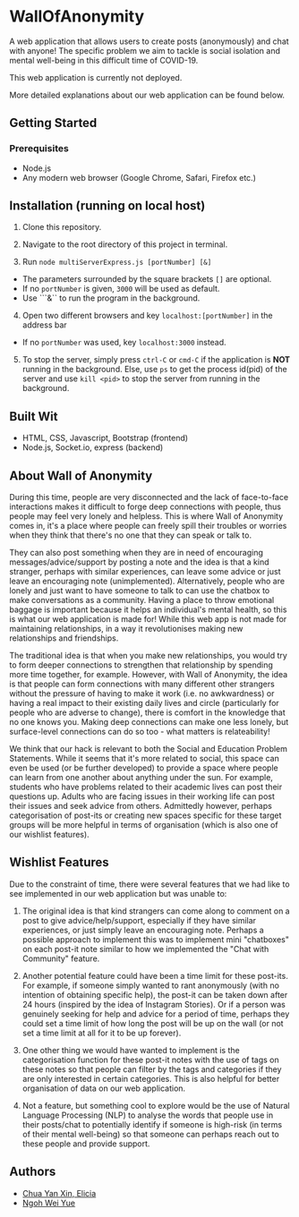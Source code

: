 # WallOfAnonymity

A web application that allows users to create posts (anonymously) and chat with anyone! The specific problem we aim to tackle is social isolation and mental well-being in this difficult time of COVID-19. 

This web application is currently not deployed.

More detailed explanations about our web application can be found below.

## Getting Started

### Prerequisites

- Node.js
- Any modern web browser (Google Chrome, Safari, Firefox etc.)

## Installation (running on local host)

1. Clone this repository.

2. Navigate to the root directory of this project in terminal.

3. Run ```node multiServerExpress.js [portNumber] [&]``` 
  * The parameters surrounded by the square brackets ```[]``` are optional.
  * If no ```portNumber``` is given, ```3000``` will be used as default.
  * Use ```&`` to run the program in the background.

4. Open two different browsers and key ```localhost:[portNumber]``` in the address bar
  * If no ```portNumber``` was used, key ```localhost:3000``` instead.

5. To stop the server, simply press ```ctrl-C``` or ```cmd-C``` if the application is **NOT** running in the background. Else, use ```ps``` to get the process id(pid) of the server and use ```kill <pid>``` to stop the server from running in the background.

## Built Wit

* HTML, CSS, Javascript, Bootstrap (frontend)
* Node.js, Socket.io, express (backend)

## About Wall of Anonymity 
During this time, people are very disconnected and the lack of face-to-face interactions makes it difficult to forge deep connections with people, thus people may feel very lonely and helpless. This is where Wall of Anonymity comes in, it's a place where people can freely spill their troubles or worries when they think that there's no one that they can speak or talk to. 

They can also post something when they are in need of encouraging messages/advice/support by posting a note and the idea is that a kind stranger, perhaps with similar experiences, can leave some advice or just leave an encouraging note (unimplemented). Alternatively, people who are lonely and just want to have someone to talk to can use the chatbox to make conversations as a community. Having a place to throw emotional baggage is important because it helps an individual's mental health, so this is what our web application is made for! While this web app is not made for maintaining relationships, in a way it revolutionises making new relationships and friendships. 

The traditional idea is that when you make new relationships, you would try to form deeper connections to strengthen that relationship by spending more time together, for example. However, with Wall of Anonymity, the idea is that people can form connections with many different other strangers without the pressure of having to make it work (i.e. no awkwardness) or having a real impact to their existing daily lives and circle (particularly for people who are adverse to change), there is comfort in the knowledge that no one knows you. Making deep connections can make one less lonely, but surface-level connections can do so too - what matters is relateability!

We think that our hack is relevant to both the Social and Education Problem Statements. While it seems that it's more related to social, this space can even be used (or be further developed) to provide a space where people can learn from one another about anything under the sun. For example, students who have problems related to their academic lives can post their questions up. Adults who are facing issues in their working life can post their issues and seek advice from others. Admittedly however, perhaps categorisation of post-its or creating new spaces specific for these target groups will be more helpful in terms of organisation (which is also one of our wishlist features). 


## Wishlist Features
Due to the constraint of time, there were several features that we had like to see implemented in our web application but was unable to: 
1. The original idea is that kind strangers can come along to comment on a post to give advice/help/support, especially if they have similar experiences, or just simply leave an encouraging note. Perhaps a possible approach to implement this was to implement mini "chatboxes" on each post-it note similar to how we implemented the "Chat with Community" feature. 

2. Another potential feature could have been a time limit for these post-its. For example, if someone simply wanted to rant anonymously (with no intention of obtaining specific help), the post-it can be taken down after 24 hours (inspired by the idea of Instagram Stories). Or if a person was genuinely seeking for help and advice for a period of time, perhaps they could set a time limit of how long the post will be up on the wall (or not set a time limit at all for it to be up forever). 

3.  One other thing we would have wanted to implement is the categorisation function for these post-it notes with the use of tags on these notes so that people can filter by the tags and categories if they are only interested in certain categories. This is also helpful for better organisation of data on our web application. 

4. Not a feature, but something cool to explore would be the use of Natural Language Processing (NLP) to analyse the words that people use in their posts/chat to potentially identify if someone is high-risk (in terms of their mental well-being) so that someone can perhaps reach out to these people and provide support. 

## Authors

* [Chua Yan Xin, Elicia](https://github.com/iileesha)
* [Ngoh Wei Yue](https://github.com/nweiyue)
